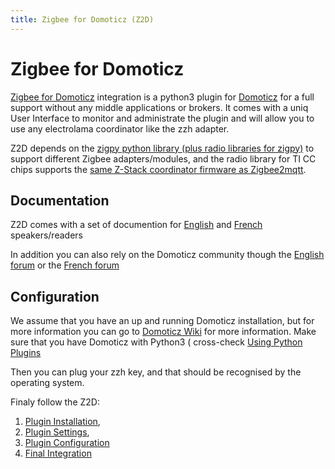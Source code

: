 ```yaml
---
title: Zigbee for Domoticz (Z2D)
---
```


# Zigbee for Domoticz

[Zigbee for Domoticz](https://github.com/zigbeefordomoticz/Domoticz-Zigbee.git) integration is a python3 plugin for [Domoticz](https://www.domoticz.com/) for a full support without any middle applications or brokers. It comes with a uniq User Interface to monitor and administrate the plugin and will allow you to use any electrolama coordinator like the zzh adapter.

Z2D depends on the [zigpy python library (plus radio libraries for zigpy)](https://github.com/zigpy/) to support different Zigbee adapters/modules, and the radio library for TI CC chips supports the [same Z-Stack coordinator firmware as Zigbee2mqtt](https://github.com/Koenkk/Z-Stack-firmware/tree/master/coordinator).

## Documentation

Z2D comes with a set of documention for [English](https://zigbeefordomoticz.github.io/wiki/en-eng) and [French](https://zigbeefordomoticz.github.io/wiki/fr-fr) speakers/readers

In addition you can also rely on the Domoticz community though the [English forum](https://www.domoticz.com/forum/viewforum.php?f=68) or the [French forum](https://easydomoticz.com/forum/viewforum.php?f=28)

## Configuration

We assume that you have an up and running Domoticz installation, but for more information you can go to [Domoticz Wiki](https://www.domoticz.com/wiki/Main_Page) for more information. Make sure that you have Domoticz with Python3 ( cross-check [Using Python Plugins](https://www.domoticz.com/wiki/Using_Python_plugins)

Then you can plug your zzh key, and that should be recognised by the operating system.

Finaly follow the Z2D:

1. [Plugin Installation](https://zigbeefordomoticz.github.io/wiki/en-eng/Plugin_Installation),
1. [Plugin Settings](https://zigbeefordomoticz.github.io/wiki/en-eng/Plugin_Settings.html),
1. [Plugin Configuration](https://zigbeefordomoticz.github.io/wiki/en-eng/Plugin_Configuration.html)
1. [Final Integration](https://zigbeefordomoticz.github.io/wiki/en-eng/Plugin_Integration.html)
